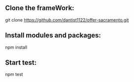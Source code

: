 ## Clone the frameWork:
git clone https://github.com/dantist1122/offer-sacramento.git

## Install modules and packages:
npm install

## Start test:
npm test

